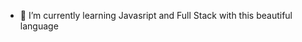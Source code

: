 
- 🌱 I’m currently learning Javasript and Full Stack with this beautiful language


<!---
faridlord10/faridlord10 is a ✨ special ✨ repository because its `README.md` (this file) appears on your GitHub profile.
You can click the Preview link to take a look at your changes.
--->
